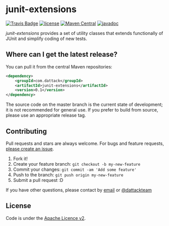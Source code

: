 # junit-extensions

[![Travis Badge](https://api.travis-ci.com/dattack/junit-extensions.svg?branch=develop)](https://travis-ci.com/dattack/junit-extensions/builds)
[![license](https://img.shields.io/:license-Apache-blue.svg?style=plastic-square)](LICENSE.md)
[![Maven Central](https://img.shields.io/maven-central/v/com.dattack/junit-extensions.svg?label=Maven%20Central)](https://search.maven.org/artifact/com.dattack/junit-extensions)
[![javadoc](https://javadoc.io/badge2/com.dattack/junit-extensions/javadoc.svg)](https://javadoc.io/doc/com.dattack/junit-extensions)

_junit-extensions_ provides a set of utility classes that extends functionally of JUnit and simplify coding of new
tests.

## Where can I get the latest release?

You can pull it from the central Maven repositories:

```xml
<dependency>
    <groupId>com.dattack</groupId>
    <artifactId>junit-extensions</artifactId>
    <version>0.1</version>
</dependency>
```

The source code on the master branch is the current state of development; it is not
recommended for general use. If you prefer to build from source, please use an appropriate
release tag.

## Contributing

Pull requests and stars are always welcome. For bugs and feature
requests, [please create an issue](https://github.com/dattack/junit-extensions/issues).

1. Fork it!
2. Create your feature branch: `git checkout -b my-new-feature`
3. Commit your changes: `git commit -am 'Add some feature'`
4. Push to the branch: `git push origin my-new-feature`
5. Submit a pull request :D

If you have other questions, please contact by [email](mailto:dev@dattack.com) or
[@dattackteam](https://twitter.com/dattackteam)

## License

Code is under the [Apache Licence v2](https://www.apache.org/licenses/LICENSE-2.0.txt).
